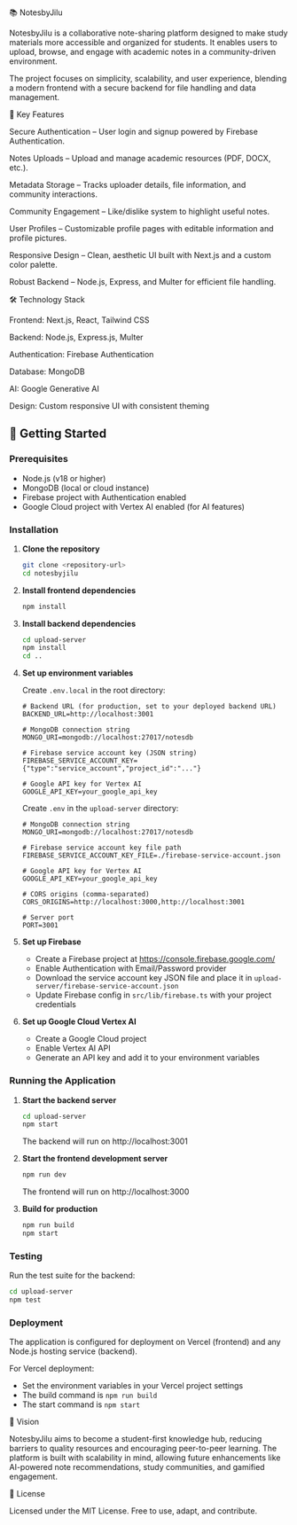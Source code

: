 📚 NotesbyJilu

NotesbyJilu is a collaborative note-sharing platform designed to make study materials more accessible and organized for students. It enables users to upload, browse, and engage with academic notes in a community-driven environment.

The project focuses on simplicity, scalability, and user experience, blending a modern frontend with a secure backend for file handling and data management.

🚀 Key Features

Secure Authentication – User login and signup powered by Firebase Authentication.

Notes Uploads – Upload and manage academic resources (PDF, DOCX, etc.).

Metadata Storage – Tracks uploader details, file information, and community interactions.

Community Engagement – Like/dislike system to highlight useful notes.

User Profiles – Customizable profile pages with editable information and profile pictures.

Responsive Design – Clean, aesthetic UI built with Next.js and a custom color palette.

Robust Backend – Node.js, Express, and Multer for efficient file handling.

🛠️ Technology Stack

Frontend: Next.js, React, Tailwind CSS

Backend: Node.js, Express.js, Multer

Authentication: Firebase Authentication

Database: MongoDB

AI: Google Generative AI

Design: Custom responsive UI with consistent theming

## 🚀 Getting Started

### Prerequisites

- Node.js (v18 or higher)
- MongoDB (local or cloud instance)
- Firebase project with Authentication enabled
- Google Cloud project with Vertex AI enabled (for AI features)

### Installation

1. **Clone the repository**

   ```bash
   git clone <repository-url>
   cd notesbyjilu
   ```

2. **Install frontend dependencies**

   ```bash
   npm install
   ```

3. **Install backend dependencies**

   ```bash
   cd upload-server
   npm install
   cd ..
   ```

4. **Set up environment variables**

   Create `.env.local` in the root directory:

   ```env
   # Backend URL (for production, set to your deployed backend URL)
   BACKEND_URL=http://localhost:3001

   # MongoDB connection string
   MONGO_URI=mongodb://localhost:27017/notesdb

   # Firebase service account key (JSON string)
   FIREBASE_SERVICE_ACCOUNT_KEY={"type":"service_account","project_id":"..."}

   # Google API key for Vertex AI
   GOOGLE_API_KEY=your_google_api_key
   ```

   Create `.env` in the `upload-server` directory:

   ```env
   # MongoDB connection string
   MONGO_URI=mongodb://localhost:27017/notesdb

   # Firebase service account key file path
   FIREBASE_SERVICE_ACCOUNT_KEY_FILE=./firebase-service-account.json

   # Google API key for Vertex AI
   GOOGLE_API_KEY=your_google_api_key

   # CORS origins (comma-separated)
   CORS_ORIGINS=http://localhost:3000,http://localhost:3001

   # Server port
   PORT=3001
   ```

5. **Set up Firebase**

   - Create a Firebase project at https://console.firebase.google.com/
   - Enable Authentication with Email/Password provider
   - Download the service account key JSON file and place it in `upload-server/firebase-service-account.json`
   - Update Firebase config in `src/lib/firebase.ts` with your project credentials

6. **Set up Google Cloud Vertex AI**

   - Create a Google Cloud project
   - Enable Vertex AI API
   - Generate an API key and add it to your environment variables

### Running the Application

1. **Start the backend server**

   ```bash
   cd upload-server
   npm start
   ```

   The backend will run on http://localhost:3001

2. **Start the frontend development server**

   ```bash
   npm run dev
   ```

   The frontend will run on http://localhost:3000

3. **Build for production**
   ```bash
   npm run build
   npm start
   ```

### Testing

Run the test suite for the backend:

```bash
cd upload-server
npm test
```

### Deployment

The application is configured for deployment on Vercel (frontend) and any Node.js hosting service (backend).

For Vercel deployment:

- Set the environment variables in your Vercel project settings
- The build command is `npm run build`
- The start command is `npm start`

🎯 Vision

NotesbyJilu aims to become a student-first knowledge hub, reducing barriers to quality resources and encouraging peer-to-peer learning. The platform is built with scalability in mind, allowing future enhancements like AI-powered note recommendations, study communities, and gamified engagement.

📄 License

Licensed under the MIT License. Free to use, adapt, and contribute.
